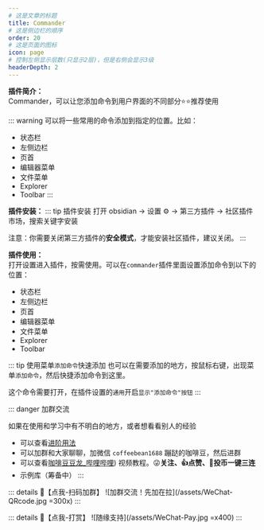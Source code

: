 ```yaml
---
# 这是文章的标题
title: Commander
# 这是侧边栏的顺序
order: 20
# 这是页面的图标
icon: page
# 控制左侧显示层数(只显示2层)，但是右侧会显示3级
headerDepth: 2
---
```

**插件简介：**  
Commander，可以让您添加命令到用户界面的不同部分⭐⭐推荐使用

::: warning
可以将一些常用的命令添加到指定的位置。比如：
- 状态栏
- 左侧边栏
- 页首
- 编辑器菜单
- 文件菜单
- Explorer
- Toolbar
:::

**插件安装：**
::: tip 插件安装
打开 obsidian → 设置 ⚙️ → 第三方插件 → 社区插件市场，搜索关键字安装

注意：你需要关闭第三方插件的**安全模式**，才能安装社区插件，建议关闭。
:::

**插件使用：**  
打开设置进入插件，按需使用。可以在`commander`插件里面设置添加命令到以下的位置：  
- 状态栏
- 左侧边栏
- 页首
- 编辑器菜单
- 文件菜单
- Explorer
- Toolbar


::: tip 使用菜单`添加命令`快速添加
也可以在需要添加的地方，按鼠标右键，出现菜单`添加命令`，然后快捷添加命令到这里。

这个命令需要打开，在插件设置的`通用`开启`显示"添加命令"按钮`
:::

::: danger 加群交流

如果在使用和学习中有不明白的地方，或者想看看别人的经验
- 可以查看[进阶用法](/zh/advanced)
- 可以加群和大家聊聊，加微信 `coffeebean1688` 蹦跶的咖啡豆，然后进群
- 可以查看[咖啡豆豆龙_哔哩哔哩](https://space.bilibili.com/618777356)) 视频教程。😜**关注、👍点赞、📀投币一键三连**
- 示例库（筹备中）
:::

::: details 🌱【点我-扫码加群】
![加群交流！先加在拉](/assets/WeChat-QRcode.jpg =300x) 
::: 

::: details 🍻【点我-打赏】
![随缘支持](/assets/WeChat-Pay.jpg =x400)
::: 

